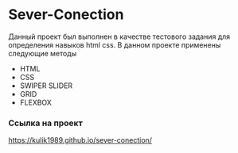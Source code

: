 # Sever-Conection 
Данный проект был выполнен в качестве тестового задания для определения навыков html css.
В данном проекте применены следующие методы
* HTML
* CSS
* SWIPER SLIDER
* GRID
* FLEXBOX
### Ссылка на проект
 https://kulik1989.github.io/sever-conection/
